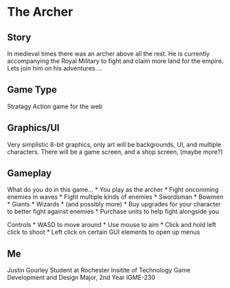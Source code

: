# The Archer

## Story
In medieval times there was an archer above all the rest. He is currently accompanying the Royal Military to fight and claim more land for the empire. Lets join him on his adventures....

## Game Type
Stratagy Action game for the web

## Graphics/UI
Very simplistic 8-bit graphics, only art will be backgrounds, UI, and multiple characters. There will be a game screen, and a shop screen, (maybe more?)

## Gameplay
What do you do in this game...
	* You play as the archer
	* Fight oncomming enemies in waves
	* Fight multiple kinds of enemies
		* Swordsman
		* Bowmen
		* Giants
		* Wizards
		* (and possibly more)
	* Buy upgrades for your character to better fight against enemies
	* Purchase units to help fight alongside you

Controls
	* WASD to move around
	* Use mouse to aim
	* Click and hold left click to shoot
	* Left click on certain GUI elements to open up menus

## Me
Justin Gourley
Student at Rochester Insitite of Technology
Game Development and Design Major, 2nd Year
IGME-230
